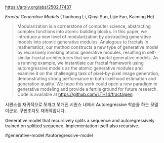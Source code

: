 https://arxiv.org/abs/2502.17437

*Fractal Generative Models* (Tianhong Li, Qinyi Sun, Lijie Fan, Kaiming He)

> Modularization is a cornerstone of computer science, abstracting complex functions into atomic building blocks. In this paper, we introduce a new level of modularization by abstracting generative models into atomic generative modules. Analogous to fractals in mathematics, our method constructs a new type of generative model by recursively invoking atomic generative modules, resulting in self-similar fractal architectures that we call fractal generative models. As a running example, we instantiate our fractal framework using autoregressive models as the atomic generative modules and examine it on the challenging task of pixel-by-pixel image generation, demonstrating strong performance in both likelihood estimation and generation quality. We hope this work could open a new paradigm in generative modeling and provide a fertile ground for future research. Code is available at https://github.com/LTH14/fractalgen.

시퀀스를 재귀적으로 쪼개고 쪼개진 시퀀스 내에서 Autoregressive 학습을 하는 모델이군요. 구현조차도 재귀적입니다.

<english>
Generative model that recursively splits a sequence and autoregressively trained on splitted sequence. Implementation itself also recursive.
</english>

#generative-model #autoregressive-model 